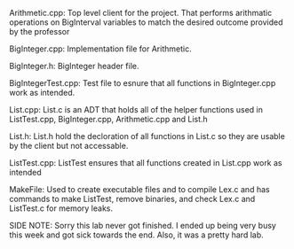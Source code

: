 Arithmetic.cpp:
	Top level client for the project. That performs arithmatic operations on
	BigInterval variables to match the desired outcome provided by the professor

BigInteger.cpp:
	Implementation file for Arithmetic.

BigInteger.h:
	BigInteger header file.

BigIntegerTest.cpp:
	Test file to esnure that all functions in BigInteger.cpp work as intended.

List.cpp:
	List.c is an ADT that holds all of the helper functions used in
	ListTest.cpp, BigInteger.cpp, Arithmetic.cpp and List.h

List.h:
	List.h hold the decloration of all functions in List.c so they
	are usable by the client but not accessable.

ListTest.cpp:
	ListTest ensures that all functions created in List.cpp work as intended

MakeFile:
	Used to create executable files and to compile Lex.c and has
	commands to make ListTest, remove binaries, and check Lex.c and 
	ListTest.c for memory leaks.


SIDE NOTE: 
	Sorry this lab never got finished. I ended up being very busy this week and
	got sick towards the end. Also, it was a pretty hard lab.

~~~~~~~~~~~~~~~~~~~~~~~~~IGNORE .gitkeep ~~~~~~~~~~~~~~~~~~~~~~~~~~~~~~~~